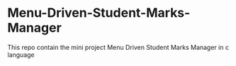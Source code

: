 # Menu-Driven-Student-Marks-Manager
This repo contain the mini project  Menu Driven Student Marks Manager in c language
